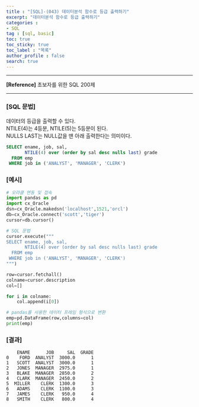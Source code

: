 ```yaml
---
title : "[SQL]-(043) 데이터분석 함수로 등급 출력하기"
excerpt: "데이터분석 함수로 등급 출력하기"
categories :
- SQL
tag : [sql, basic]
toc: true
toc_sticky: true
toc_label : "목록"
author_profile : false
search: true
---
```


---
**[Reference]** 초보자를 위한 SQL 200제

---
### [SQL 문법]
데이터의 등급을 출력할 수 있다.   
NTILE(4)는 4등분, NTILE(5)는 5등분이 된다.  
NULLS LAST는 NULL값을 맨 아래 출력한다는 의미이다.

```sql
SELECT ename, job, sal,
       NTILE(4) over (order by sal desc nulls last) grade
  FROM emp
 WHERE job in ('ANALYST', 'MANAGER', 'CLERK')
```
### [예시]
```python
# 오라클 연동 및 접속
import pandas as pd
import cx_Oracle
dsn=cx_Oracle.makedsn('localhost',1521,'orcl')
db=cx_Oracle.connect('scott','tiger')
cursor=db.cursor()

# SQL 문법
cursor.execute("""
SELECT ename, job, sal,
       NTILE(4) over (order by sal desc nulls last) grade
  FROM emp
 WHERE job in ('ANALYST', 'MANAGER', 'CLERK')
""")

row=cursor.fetchall()
colname=cursor.description
col=[]

for i in colname:
    col.append(i[0])

# pandas를 사용한 데이터 프레임 형식으로 변환
emp=pd.DataFrame(row,columns=col)
print(emp)
```
### [결과]
        ENAME      JOB     SAL  GRADE
    0    FORD  ANALYST  3000.0      1
    1   SCOTT  ANALYST  3000.0      1
    2   JONES  MANAGER  2975.0      1
    3   BLAKE  MANAGER  2850.0      2
    4   CLARK  MANAGER  2450.0      2
    5  MILLER    CLERK  1300.0      3
    6   ADAMS    CLERK  1100.0      3
    7   JAMES    CLERK   950.0      4
    8   SMITH    CLERK   800.0      4
    
